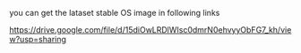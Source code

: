 you can get the lataset stable OS image in following links

https://drive.google.com/file/d/15diOwLRDlWIsc0dmrN0ehvyyObFG7_kh/view?usp=sharing
